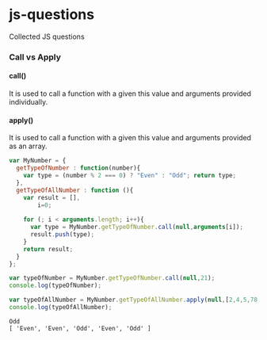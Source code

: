 # js-questions
Collected JS questions


### Call vs Apply
#### call()
It is used to call a function with a given this value and 
arguments provided individually.
#### apply()
It is used to call a function with a given this value and 
arguments provided as an array.

```javascript
var MyNumber = {
  getTypeOfNumber : function(number){
    var type = (number % 2 === 0) ? "Even" : "Odd"; return type;
  },
  getTypeOfAllNumber : function (){
    var result = [],
        i=0;
    
    for (; i < arguments.length; i++){
      var type = MyNumber.getTypeOfNumber.call(null,arguments[i]);
      result.push(type);
    }
    return result;
  }
};

var typeOfNumber = MyNumber.getTypeOfNumber.call(null,21); 
console.log(typeOfNumber);

var typeOfAllNumber = MyNumber.getTypeOfAllNumber.apply(null,[2,4,5,78,21]);
console.log(typeOfAllNumber);
```

```
Odd
[ 'Even', 'Even', 'Odd', 'Even', 'Odd' ]
```
